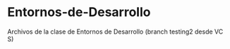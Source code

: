 # Entornos-de-Desarrollo
Archivos de la clase de Entornos de Desarrollo (branch testing2 desde VC S)
